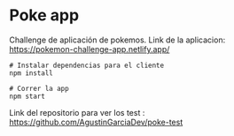 # Poke app

Challenge de aplicación de pokemos.
Link de la aplicacion: https://pokemon-challenge-app.netlify.app/

```
# Instalar dependencias para el cliente
npm install

# Correr la app
npm start

```

Link del repositorio para ver los test : https://github.com/AgustinGarciaDev/poke-test
